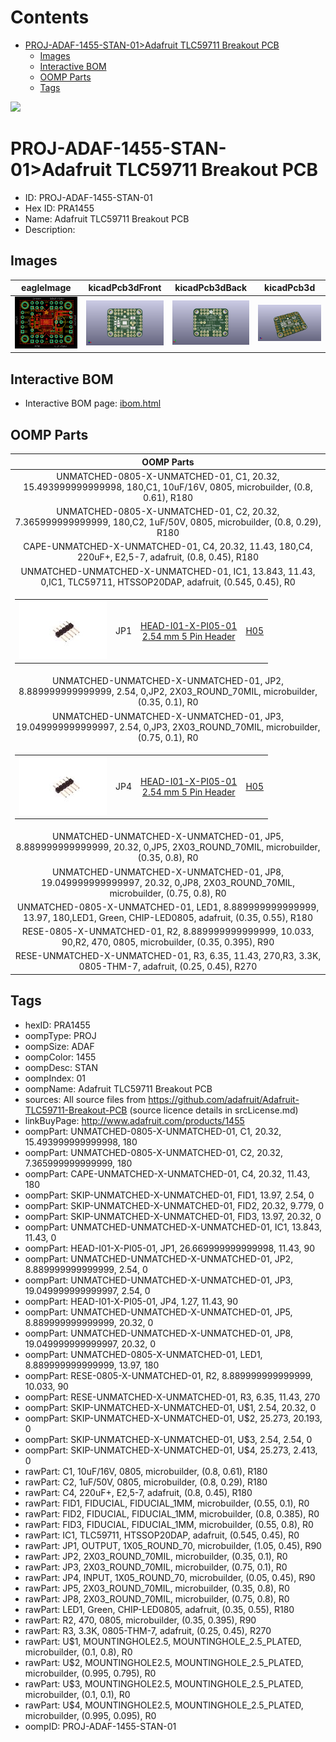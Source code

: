 



Contents
========

* [PROJ-ADAF-1455-STAN-01>Adafruit TLC59711 Breakout PCB](#proj-adaf-1455-stan-01adafruit-tlc59711-breakout-pcb)
	* [Images](#images)
	* [Interactive BOM](#interactive-bom)
	* [OOMP Parts](#oomp-parts)
	* [Tags](#tags)
  
![][im]
# PROJ-ADAF-1455-STAN-01>Adafruit TLC59711 Breakout PCB

- ID: PROJ-ADAF-1455-STAN-01
- Hex ID: PRA1455
- Name: Adafruit TLC59711 Breakout PCB
- Description: 

## Images
  
  

|eagleImage|kicadPcb3dFront|kicadPcb3dBack|kicadPcb3d|
| :---: | :---: | :---: | :---: |
|[![eagleImage](eagleImage_140.png)](eagleImage_600.png)|[![kicadPcb3dFront](kicadPcb3dFront_140.png)](kicadPcb3dFront_600.png)|[![kicadPcb3dBack](kicadPcb3dBack_140.png)](kicadPcb3dBack_600.png)|[![kicadPcb3d](kicadPcb3d_140.png)](kicadPcb3d_600.png)|

## Interactive BOM

- Interactive BOM page: [ibom.html](kicad/bom/ibom.html)

## OOMP Parts
  

|OOMP Parts|
| :---: |
|UNMATCHED-0805-X-UNMATCHED-01, C1, 20.32, 15.493999999999998, 180,C1, 10uF/16V, 0805, microbuilder, (0.8, 0.61), R180|
|UNMATCHED-0805-X-UNMATCHED-01, C2, 20.32, 7.365999999999999, 180,C2, 1uF/50V, 0805, microbuilder, (0.8, 0.29), R180|
|CAPE-UNMATCHED-X-UNMATCHED-01, C4, 20.32, 11.43, 180,C4, 220uF+, E2,5-7, adafruit, (0.8, 0.45), R180|
|UNMATCHED-UNMATCHED-X-UNMATCHED-01, IC1, 13.843, 11.43, 0,IC1, TLC59711, HTSSOP20DAP, adafruit, (0.545, 0.45), R0|
|<table><tr><td>![HEAD-I01-X-PI05-01](https://raw.githubusercontent.com/oomlout/oomlout_OOMP_parts/main/HEAD-I01-X-PI05-01/image_140.jpg)</td><td> JP1</td><td>[HEAD-I01-X-PI05-01<br>2.54 mm 5 Pin Header](https://github.com/oomlout/oomlout_OOMP_parts/tree/main/HEAD-I01-X-PI05-01/)</td><td>[H05](https://github.com/oomlout/oomlout_OOMP_parts/tree/main/HEAD-I01-X-PI05-01/)</td></tr></table>|
|UNMATCHED-UNMATCHED-X-UNMATCHED-01, JP2, 8.889999999999999, 2.54, 0,JP2, 2X03_ROUND_70MIL, microbuilder, (0.35, 0.1), R0|
|UNMATCHED-UNMATCHED-X-UNMATCHED-01, JP3, 19.049999999999997, 2.54, 0,JP3, 2X03_ROUND_70MIL, microbuilder, (0.75, 0.1), R0|
|<table><tr><td>![HEAD-I01-X-PI05-01](https://raw.githubusercontent.com/oomlout/oomlout_OOMP_parts/main/HEAD-I01-X-PI05-01/image_140.jpg)</td><td> JP4</td><td>[HEAD-I01-X-PI05-01<br>2.54 mm 5 Pin Header](https://github.com/oomlout/oomlout_OOMP_parts/tree/main/HEAD-I01-X-PI05-01/)</td><td>[H05](https://github.com/oomlout/oomlout_OOMP_parts/tree/main/HEAD-I01-X-PI05-01/)</td></tr></table>|
|UNMATCHED-UNMATCHED-X-UNMATCHED-01, JP5, 8.889999999999999, 20.32, 0,JP5, 2X03_ROUND_70MIL, microbuilder, (0.35, 0.8), R0|
|UNMATCHED-UNMATCHED-X-UNMATCHED-01, JP8, 19.049999999999997, 20.32, 0,JP8, 2X03_ROUND_70MIL, microbuilder, (0.75, 0.8), R0|
|UNMATCHED-0805-X-UNMATCHED-01, LED1, 8.889999999999999, 13.97, 180,LED1, Green, CHIP-LED0805, adafruit, (0.35, 0.55), R180|
|RESE-0805-X-UNMATCHED-01, R2, 8.889999999999999, 10.033, 90,R2, 470, 0805, microbuilder, (0.35, 0.395), R90|
|RESE-UNMATCHED-X-UNMATCHED-01, R3, 6.35, 11.43, 270,R3, 3.3K, 0805-THM-7, adafruit, (0.25, 0.45), R270|

## Tags

- hexID: PRA1455
- oompType: PROJ
- oompSize: ADAF
- oompColor: 1455
- oompDesc: STAN
- oompIndex: 01
- oompName: Adafruit TLC59711 Breakout PCB
- sources: All source files from https://github.com/adafruit/Adafruit-TLC59711-Breakout-PCB (source licence details in srcLicense.md)
- linkBuyPage: http://www.adafruit.com/products/1455
- oompPart: UNMATCHED-0805-X-UNMATCHED-01, C1, 20.32, 15.493999999999998, 180
- oompPart: UNMATCHED-0805-X-UNMATCHED-01, C2, 20.32, 7.365999999999999, 180
- oompPart: CAPE-UNMATCHED-X-UNMATCHED-01, C4, 20.32, 11.43, 180
- oompPart: SKIP-UNMATCHED-X-UNMATCHED-01, FID1, 13.97, 2.54, 0
- oompPart: SKIP-UNMATCHED-X-UNMATCHED-01, FID2, 20.32, 9.779, 0
- oompPart: SKIP-UNMATCHED-X-UNMATCHED-01, FID3, 13.97, 20.32, 0
- oompPart: UNMATCHED-UNMATCHED-X-UNMATCHED-01, IC1, 13.843, 11.43, 0
- oompPart: HEAD-I01-X-PI05-01, JP1, 26.669999999999998, 11.43, 90
- oompPart: UNMATCHED-UNMATCHED-X-UNMATCHED-01, JP2, 8.889999999999999, 2.54, 0
- oompPart: UNMATCHED-UNMATCHED-X-UNMATCHED-01, JP3, 19.049999999999997, 2.54, 0
- oompPart: HEAD-I01-X-PI05-01, JP4, 1.27, 11.43, 90
- oompPart: UNMATCHED-UNMATCHED-X-UNMATCHED-01, JP5, 8.889999999999999, 20.32, 0
- oompPart: UNMATCHED-UNMATCHED-X-UNMATCHED-01, JP8, 19.049999999999997, 20.32, 0
- oompPart: UNMATCHED-0805-X-UNMATCHED-01, LED1, 8.889999999999999, 13.97, 180
- oompPart: RESE-0805-X-UNMATCHED-01, R2, 8.889999999999999, 10.033, 90
- oompPart: RESE-UNMATCHED-X-UNMATCHED-01, R3, 6.35, 11.43, 270
- oompPart: SKIP-UNMATCHED-X-UNMATCHED-01, U$1, 2.54, 20.32, 0
- oompPart: SKIP-UNMATCHED-X-UNMATCHED-01, U$2, 25.273, 20.193, 0
- oompPart: SKIP-UNMATCHED-X-UNMATCHED-01, U$3, 2.54, 2.54, 0
- oompPart: SKIP-UNMATCHED-X-UNMATCHED-01, U$4, 25.273, 2.413, 0
- rawPart: C1, 10uF/16V, 0805, microbuilder, (0.8, 0.61), R180
- rawPart: C2, 1uF/50V, 0805, microbuilder, (0.8, 0.29), R180
- rawPart: C4, 220uF+, E2,5-7, adafruit, (0.8, 0.45), R180
- rawPart: FID1, FIDUCIAL, FIDUCIAL_1MM, microbuilder, (0.55, 0.1), R0
- rawPart: FID2, FIDUCIAL, FIDUCIAL_1MM, microbuilder, (0.8, 0.385), R0
- rawPart: FID3, FIDUCIAL, FIDUCIAL_1MM, microbuilder, (0.55, 0.8), R0
- rawPart: IC1, TLC59711, HTSSOP20DAP, adafruit, (0.545, 0.45), R0
- rawPart: JP1, OUTPUT, 1X05_ROUND_70, microbuilder, (1.05, 0.45), R90
- rawPart: JP2, 2X03_ROUND_70MIL, microbuilder, (0.35, 0.1), R0
- rawPart: JP3, 2X03_ROUND_70MIL, microbuilder, (0.75, 0.1), R0
- rawPart: JP4, INPUT, 1X05_ROUND_70, microbuilder, (0.05, 0.45), R90
- rawPart: JP5, 2X03_ROUND_70MIL, microbuilder, (0.35, 0.8), R0
- rawPart: JP8, 2X03_ROUND_70MIL, microbuilder, (0.75, 0.8), R0
- rawPart: LED1, Green, CHIP-LED0805, adafruit, (0.35, 0.55), R180
- rawPart: R2, 470, 0805, microbuilder, (0.35, 0.395), R90
- rawPart: R3, 3.3K, 0805-THM-7, adafruit, (0.25, 0.45), R270
- rawPart: U$1, MOUNTINGHOLE2.5, MOUNTINGHOLE_2.5_PLATED, microbuilder, (0.1, 0.8), R0
- rawPart: U$2, MOUNTINGHOLE2.5, MOUNTINGHOLE_2.5_PLATED, microbuilder, (0.995, 0.795), R0
- rawPart: U$3, MOUNTINGHOLE2.5, MOUNTINGHOLE_2.5_PLATED, microbuilder, (0.1, 0.1), R0
- rawPart: U$4, MOUNTINGHOLE2.5, MOUNTINGHOLE_2.5_PLATED, microbuilder, (0.995, 0.095), R0
- oompID: PROJ-ADAF-1455-STAN-01



[im]: kicadPcb3d_450.png
